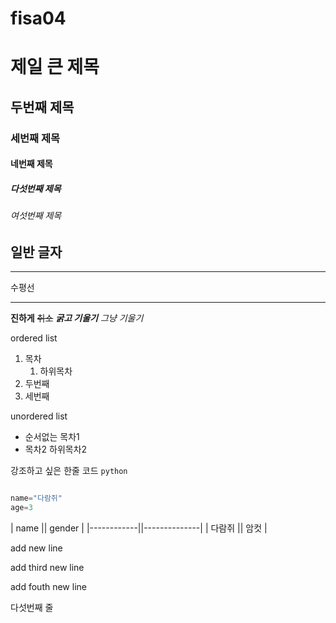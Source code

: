 ﻿# fisa04
# 제일 큰 제목
## 두번째 제목
### 세번째 제목
#### 네번째 제목
##### 다섯번째 제목
###### 여섯번째 제목
일반 글자
---
<hr>
수평선

***

**진하게**
~~취소~~
***굵고 기울기***
*그냥 기울기*

ordered list

1. 목차
    1. 하위목차
2. 두번째
3. 세번째

unordered list
- 순서없는 목차1
- 목차2
         하위목차2

강조하고 싶은 한줄 코드 `python`
```python

name="다람쥐"
age=3
```
|    name    ||    gender    |
|------------||--------------|
|    다람쥐  ||    암컷    |

add new line

add third new line

add fouth new line

다섯번째 줄
